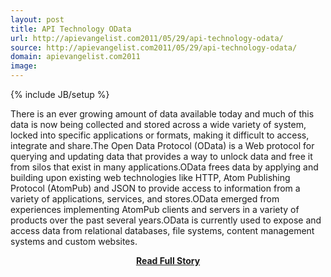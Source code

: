 ```yaml
---
layout: post
title: API Technology OData
url: http://apievangelist.com2011/05/29/api-technology-odata/
source: http://apievangelist.com2011/05/29/api-technology-odata/
domain: apievangelist.com2011
image: 
---
```

{% include JB/setup %}<p>There is an ever growing amount of data available today and much of this data is now being collected and stored across a wide variety of system, locked into specific applications or formats, making it difficult to access, integrate and share.The Open Data Protocol (OData) is a Web protocol for querying and updating data that provides a way to unlock data and free it from silos that exist in many applications.OData frees data by applying and building upon existing web technologies like HTTP, Atom Publishing Protocol (AtomPub) and JSON to provide access to information from a variety of applications, services, and stores.OData emerged from experiences implementing AtomPub clients and servers in a variety of products over the past several years.OData is currently used to expose and access data from relational databases, file systems, content management systems and custom websites.</p>
<center><p><a href="http://apievangelist.com2011/05/29/api-technology-odata/" style='padding:25px; font-sze:18px; font-weight: bold;'>Read Full Story</a></p></center>
